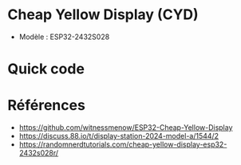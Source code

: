 # Cheap Yellow Display (CYD)

- Modèle : ESP32-2432S028

# Quick code


# Références
- https://github.com/witnessmenow/ESP32-Cheap-Yellow-Display
- https://discuss.88.io/t/display-station-2024-model-a/1544/2
- https://randomnerdtutorials.com/cheap-yellow-display-esp32-2432s028r/